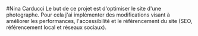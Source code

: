 #Nina Carducci
Le but de ce projet est d'optimiser le site d'une photographe. Pour cela j'ai implémenter des modifications visant à améliorer les performances, l'accessibilité et le référencement du site (SEO, référencement local et réseaux sociaux).
